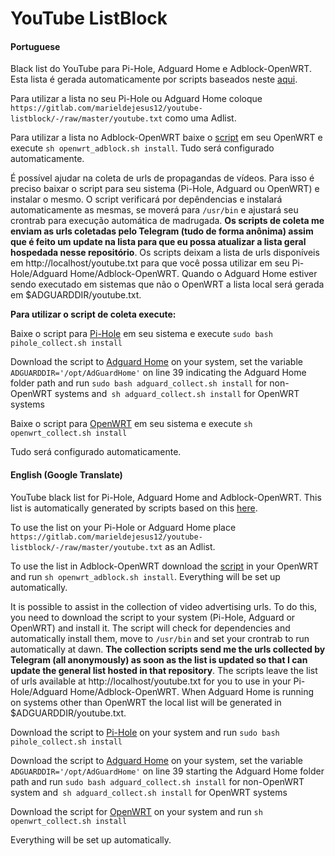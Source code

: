 # YouTube ListBlock

#### Portuguese

Black list do YouTube para Pi-Hole, Adguard Home e Adblock-OpenWRT. Esta lista é gerada automaticamente por scripts baseados neste [aqui](https://discourse.pi-hole.net/t/how-do-i-block-ads-on-youtube/253/456).

Para utilizar a lista no seu Pi-Hole ou Adguard Home coloque `https://gitlab.com/marieldejesus12/youtube-listblock/-/raw/master/youtube.txt` como uma Adlist.

Para utilizar a lista no Adblock-OpenWRT baixe o [script](https://gitlab.com/marieldejesus12/youtube-listblock/-/raw/master/openwrt_adblock.sh) em seu OpenWRT e execute `sh openwrt_adblock.sh install`. Tudo será configurado automaticamente.

É possível ajudar na coleta de urls de propagandas de vídeos. Para isso é preciso baixar o script para seu sistema (Pi-Hole, Adguard ou OpenWRT) e instalar o mesmo. O script verificará por depêndencias e instalará automaticamente as mesmas, se moverá para `/usr/bin` e ajustará seu crontrab para execução automática de madrugada. **Os scripts de coleta me enviam as urls coletadas pelo Telegram (tudo de forma anônima) assim que é feito um update na lista para que eu possa atualizar a lista geral hospedada nesse repositório**. Os scripts deixam a lista de urls disponíveis em http://localhost/youtube.txt para que você possa utilizar em seu Pi-Hole/Adguard Home/Adblock-OpenWRT. Quando o Adguard Home estiver sendo executado em sistemas que não o OpenWRT a lista local será gerada em $ADGUARDDIR/youtube.txt.

**Para utilizar o script de coleta execute:**

Baixe o script para [Pi-Hole](https://gitlab.com/marieldejesus12/youtube-listblock/-/raw/master/pihole_collect.sh) em seu sistema e execute `sudo bash pihole_collect.sh install`

Download the script to [Adguard Home](https://gitlab.com/marieldejesus12/youtube-listblock/-/raw/master/adguard_collect.sh) on your system, set the variable `ADGUARDDIR='/opt/AdGuardHome'` on line 39 indicating the Adguard Home folder path and run `sudo bash adguard_collect.sh install` for non-OpenWRT systems and` sh adguard_collect.sh install` for OpenWRT systems

Baixe o script para [OpenWRT](https://gitlab.com/marieldejesus12/youtube-listblock/-/raw/master/openwrt_collect.sh) em seu sistema e execute `sh openwrt_collect.sh install`

Tudo será configurado automaticamente.


#### English (Google Translate)

YouTube black list for Pi-Hole, Adguard Home and Adblock-OpenWRT. This list is automatically generated by scripts based on this [here](https://discourse.pi-hole.net/t/how-do-i-block-ads-on-youtube/253/456).

To use the list on your Pi-Hole or Adguard Home place `https://gitlab.com/marieldejesus12/youtube-listblock/-/raw/master/youtube.txt` as an Adlist.

To use the list in Adblock-OpenWRT download the [script](https://gitlab.com/marieldejesus12/youtube-listblock/-/raw/master/openwrt_adblock.sh) in your OpenWRT and run `sh openwrt_adblock.sh install`. Everything will be set up automatically.

It is possible to assist in the collection of video advertising urls. To do this, you need to download the script to your system (Pi-Hole, Adguard or OpenWRT) and install it. The script will check for dependencies and automatically install them, move to `/usr/bin` and set your crontrab to run automatically at dawn. **The collection scripts send me the urls collected by Telegram (all anonymously) as soon as the list is updated so that I can update the general list hosted in that repository**. The scripts leave the list of urls available at http://localhost/youtube.txt for you to use in your Pi-Hole/Adguard Home/Adblock-OpenWRT. When Adguard Home is running on systems other than OpenWRT the local list will be generated in $ADGUARDDIR/youtube.txt.

Download the script to [Pi-Hole](https://gitlab.com/marieldejesus12/youtube-listblock/-/raw/master/pihole_collect.sh) on your system and run `sudo bash pihole_collect.sh install`

Download the script to [Adguard Home](https://gitlab.com/marieldejesus12/youtube-listblock/-/raw/master/adguard_collect.sh) on your system, set the variable `ADGUARDDIR='/opt/AdGuardHome'` on line 39 starting the Adguard Home folder path and run `sudo bash adguard_collect.sh install` for non-OpenWRT system and` sh adguard_collect.sh install` for OpenWRT systems

Download the script for [OpenWRT](https://gitlab.com/marieldejesus12/youtube-listblock/-/raw/master/openwrt_collect.sh) on your system and run `sh openwrt_collect.sh install`

Everything will be set up automatically.
